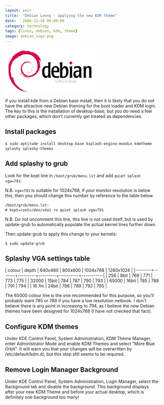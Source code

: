 ```yaml
---
layout: post
title:  "Debian Lenny - applying the new KDM theme"
date:   2008-12-20 00:00:00
category: technology
tags: [linux, debian, kde, theme]
image: debian_logo.png
---
```


<img src="/assets/debian_logo.png" class="image-right" alt="Debian">

If you install kde from a Debian base install, then it is likely that you do not have the attractive new Debian theming for the boot loader and KDM login.  The key to this is the installation of desktop-base, but you do need a few other packages, which don't currently get treated as dependencies.

<!--more-->

## Install packages

    $ sudo aptitude install desktop-base ksplash-engine-moodin kdmtheme splashy splashy-themes

## Add splashy to grub

Look for the kopt line in `/boot/grub/menu.lst` and add `quiet splash vga=791`:

N.B.  `vga=791` is suitable for 1024x768, if your monitor resolution is below this, then you should change this number by reference to the table below.

    /boot/grub/menu.lst:
    # kopt=root=/dev/sda1 ro quiet splash vga=791

N.B. Do not uncomment this line, this line is not used itself, but is used by update-grub to automatically populate the actual kernel lines further down

Then update-grub to apply this change to your kernels:

    $ sudo update-grub

## Splashy VGA settings table

| colour | depth | 640x480 | 800x600 | 1024x768 | 1280x1024 |
|--------+-------+---------+---------+----------+-----------|
| 256    | 8bit  | 769     | 771     | 773      | 775       |
| 32000  | 15bit | 784     | 787     | 790      | 793       |
| 65000  | 16bit | 785     | 788     | 791      | 794       |
| 16.7m  | 24bit | 786     | 789     | 792      | 795       |

The 65000 colour line is the one recommended for this purpose, so you'll probably want 785 or 788 if you have a low resolution netbook.  I don't believe there is any point in increasing to 794, as I believe the new Debian themes have been designed for 1024x768 (I have not checked that fact).

## Configure KDM themes

Under KDE Control Panel, System Administration, KDM Theme Manager, enter Administrator Mode and enable KDM Themes and select "More Blue Orbit".  It will warn you that your changes will be overwritten by /etc/default/kdm.d/, but this step still seems to be required.

## Remove Login Manager Background

Under KDE Control Panel, System Administration, Login Manager, select the Background tab and disable the background.  This background displays after your new KDM Theme and before your actual desktop, which is definitely one background too many!

